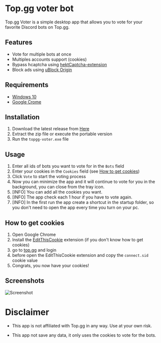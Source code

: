 # Top.gg voter bot

Top.gg Voter is a simple desktop app that allows you to vote for your favorite Discord bots on Top.gg.

## Features

-   Vote for multiple bots at once
-   Multiples accounts support (cookies)
-   Bypass hcaptcha using [hektCaptcha-extension](https://github.com/Wikidepia/hektCaptcha-extension)
-   Block ads using [uBlock Origin](https://github.com/gorhill/uBlock)

## Requirements

-   [Windows 10](https://www.microsoft.com/en-us/software-download/windows10)
-   [Google Crome](https://www.google.com/chrome/)

## Installation

1.  Download the latest release from [Here](https://github.com/NozzOne/topgg-voter/releases/latest)
2.  Extract the zip file or execute the portable version
3.  Run the `topgg-voter.exe` file
   
## Usage

1. Enter all ids of bots you want to vote for in the `Bots` field
2. Enter your cookies in the `Cookies` field (see [How to get cookies](#how-to-get-cookies))
3. Click `Vote` to start the voting process
4. Now you can minimize the app and it will continue to vote for you in the background, you can close from the tray icon.
5. [INFO] You can add all the cookies you want. 
6. [INFO] The app check each 1 hour if you have to vote again.
7. [INFO] In the first run the app create a shortcut in the startup folder, so you don't need to open the app every time you turn on your pc.
## How to get cookies

1. Open Google Chrome
2. Install the [EditThisCookie](https://chrome.google.com/webstore/detail/editthiscookie/fngmhnnpilhplaeedifhccceomclgfbg) extension (if you don't know how to get cookies)
3. go to [top.gg](https://top.gg/) and login
4. before open the EditThisCookie extension and copy the `connect.sid` cookie value
5. Congrats, you now have your cookies!



## Screenshots

![Screenshot](https://i.imgur.com/QOYZs7Y.png)

# Disclaimer

- This app is not affiliated with Top.gg in any way. Use at your own risk.

- This app not save any data, it only uses the cookies to vote for the bots.


